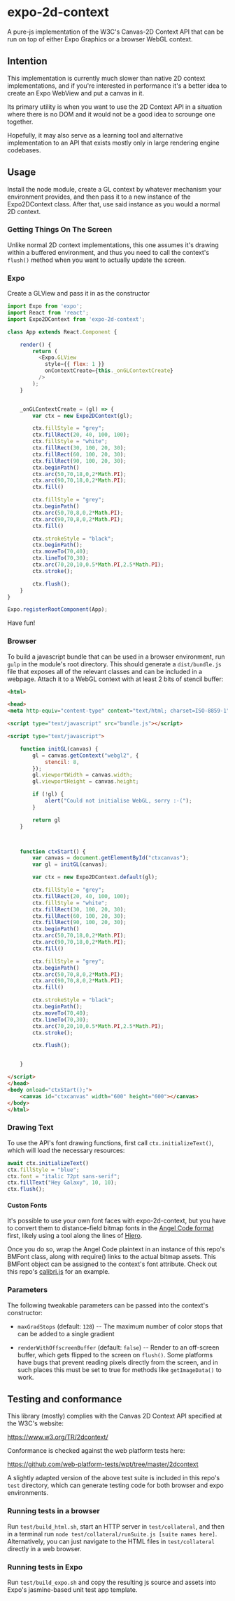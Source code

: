 # expo-2d-context
A pure-js implementation of the W3C's Canvas-2D Context API that can be run on top of either Expo Graphics or a browser WebGL context.

## Intention
This implementation is currently much slower than native 2D context implementations, and if you're interested in performance it's a better idea to create an Expo WebView and put a canvas in it.

Its primary utility is when you want to use the 2D Context API  in a situation where there is no DOM and it would not be a good idea to scrounge one together.

Hopefully, it may also serve as a learning tool and alternative implementation to an API that exists mostly only in large rendering engine codebases.


## Usage

Install the node module, create a GL context by whatever mechanism your environment provides, and then pass it to a new instance of the  Expo2DContext class. After that, use said instance as you would a normal 2D context.

### Getting Things On The Screen

Unlike normal 2D context implementations, this one assumes it's drawing within a buffered environment, and thus you need to call the context's `flush()` method when you want to actually update the screen.

### Expo

Create a GLView and pass it in as the constructor

```javascript
import Expo from 'expo';
import React from 'react';
import Expo2DContext from 'expo-2d-context';

class App extends React.Component {

    render() {
        return (
          <Expo.GLView
            style={{ flex: 1 }}
            onContextCreate={this._onGLContextCreate}
          />
        );
    }


    _onGLContextCreate = (gl) => {
        var ctx = new Expo2DContext(gl);

        ctx.fillStyle = "grey";
        ctx.fillRect(20, 40, 100, 100);
        ctx.fillStyle = "white";
        ctx.fillRect(30, 100, 20, 30);
        ctx.fillRect(60, 100, 20, 30);
        ctx.fillRect(90, 100, 20, 30);
        ctx.beginPath()
        ctx.arc(50,70,18,0,2*Math.PI);
        ctx.arc(90,70,18,0,2*Math.PI);
        ctx.fill()

        ctx.fillStyle = "grey";
        ctx.beginPath()
        ctx.arc(50,70,8,0,2*Math.PI);
        ctx.arc(90,70,8,0,2*Math.PI);
        ctx.fill()

        ctx.strokeStyle = "black";
        ctx.beginPath();
        ctx.moveTo(70,40);
        ctx.lineTo(70,30);
        ctx.arc(70,20,10,0.5*Math.PI,2.5*Math.PI);
        ctx.stroke();

        ctx.flush();
    }
}

Expo.registerRootComponent(App);
```

Have fun!

### Browser

To build a javascript bundle that can be used in a browser environment, run `gulp` in the module's root directory. This should generate a `dist/bundle.js` file that exposes all of the relevant classes and can be included in a webpage. Attach it to a WebGL context with at least 2 bits of stencil buffer:

 
```html
<html>

<head>
<meta http-equiv="content-type" content="text/html; charset=ISO-8859-1">

<script type="text/javascript" src="bundle.js"></script>

<script type="text/javascript">

    function initGL(canvas) {
        gl = canvas.getContext("webgl2", {
            stencil: 8,
        });
        gl.viewportWidth = canvas.width;
        gl.viewportHeight = canvas.height;

        if (!gl) {
            alert("Could not initialise WebGL, sorry :-(");
        }

        return gl
    }



    function ctxStart() {
        var canvas = document.getElementById("ctxcanvas");
        var gl = initGL(canvas);

        var ctx = new Expo2DContext.default(gl);

        ctx.fillStyle = "grey";
        ctx.fillRect(20, 40, 100, 100);
        ctx.fillStyle = "white";
        ctx.fillRect(30, 100, 20, 30);
        ctx.fillRect(60, 100, 20, 30);
        ctx.fillRect(90, 100, 20, 30);
        ctx.beginPath()
        ctx.arc(50,70,18,0,2*Math.PI);
        ctx.arc(90,70,18,0,2*Math.PI);
        ctx.fill()

        ctx.fillStyle = "grey";
        ctx.beginPath()
        ctx.arc(50,70,8,0,2*Math.PI);
        ctx.arc(90,70,8,0,2*Math.PI);
        ctx.fill()

        ctx.strokeStyle = "black";
        ctx.beginPath();
        ctx.moveTo(70,40);
        ctx.lineTo(70,30);
        ctx.arc(70,20,10,0.5*Math.PI,2.5*Math.PI);
        ctx.stroke();

        ctx.flush();


    }

</script>
</head>
<body onload="ctxStart();">
    <canvas id="ctxcanvas" width="600" height="600"></canvas>
</body>
</html>

```

### Drawing Text

To use the API's font drawing functions, first call `ctx.initializeText()`, which will load the necessary resources:

```javascript
await ctx.initializeText()
ctx.fillStyle = "blue";
ctx.font = "italic 72pt sans-serif";
ctx.fillText("Hey Galaxy", 10, 10);
ctx.flush();
``` 

#### Custon Fonts

It's possible to use your own font faces with expo-2d-context, but you have to convert them to distance-field bitmap fonts in the [Angel Code format](http://www.angelcode.com/products/bmfont/) first, likely using a tool along the lines of [Hiero](https://github.com/libgdx/libgdx/wiki/Hiero).

Once you do so, wrap the Angel Code plaintext in an instance of this repo's BMFont class, along with require() links to the actual bitmap assets. This BMFont object can be assigned to the context's font attribute. Check out this repo's [calibri.js](calibri.js) for an example.

### Parameters

The following tweakable parameters can be passed into the context's constructor:

- `maxGradStops` (default: `128`) -- The maximum number of color stops that can be added to a single gradient

- `renderWithOffscreenBuffer` (default: `false`) -- Render to an off-screen buffer, which gets flipped to the screen on `flush()`. Some platforms have bugs that prevent reading pixels directly from the screen, and in such places this must be set to true for methods like `getImageData()` to work.


## Testing and conformance

This library (mostly) complies with the Canvas 2D Context API specified at the W3C's website:

<https://www.w3.org/TR/2dcontext/>

Conformance is checked against the web platform tests here:

<https://github.com/web-platform-tests/wpt/tree/master/2dcontext>

A slightly adapted version of the above test suite is included in this repo's `test` directory, which can generate testing code for both browser and expo environments.

### Running tests in a browser

Run `test/build_html.sh`, start an HTTP server in `test/collateral`, and then in a terminal run `node test/collateral/runSuite.js [suite names here]`. Alternatively, you can just navigate to the HTML files in `test/collateral` directly in a web browser.

### Running tests in Expo

Run `test/build_expo.sh` and copy the resulting js source and assets into Expo's jasmine-based unit test app template.

